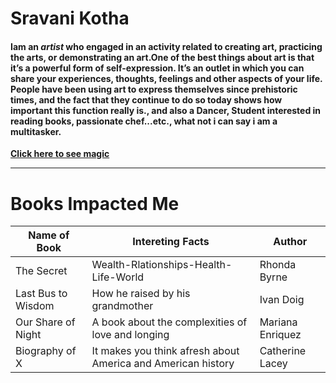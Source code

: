 #

# Sravani Kotha

#### Iam an *artist* who engaged in an activity related to creating art, practicing the arts, or demonstrating an art.One of the best things about art is that it’s a powerful form of self-expression. It’s an outlet in which you can share your experiences, thoughts, feelings and other aspects of your life. People have been using art to express themselves since prehistoric times, and the fact that they continue to do so today shows how important this function really is., and also a Dancer, Student interested in reading books, passionate chef...etc., what not i can say i am a multitasker.

[**Click here to see magic**](/artica.jpg)

---
# __Books Impacted Me__

| Name of Book | Intereting Facts |Author|
| ----------- | ----------- | -----------|
| The Secret | Wealth-Rlationships-Health-Life-World | Rhonda Byrne|
| Last Bus to Wisdom | How he raised by his grandmother | Ivan Doig|
| Our Share of Night |  A book about the complexities of love and longing | Mariana Enriquez |
| Biography of X | It makes you think afresh about America and American history |Catherine Lacey|
#



